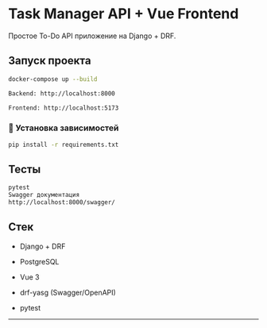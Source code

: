 # Task Manager API + Vue Frontend

Простое To-Do API приложение на Django + DRF.

## Запуск проекта

```bash
docker-compose up --build

Backend: http://localhost:8000

Frontend: http://localhost:5173
```
### 🔧 Установка зависимостей

```bash
pip install -r requirements.txt
```

## Тесты
```bash
pytest
Swagger документация
http://localhost:8000/swagger/
```

## Стек
- Django + DRF

- PostgreSQL

- Vue 3

- drf-yasg (Swagger/OpenAPI)

- pytest
---
